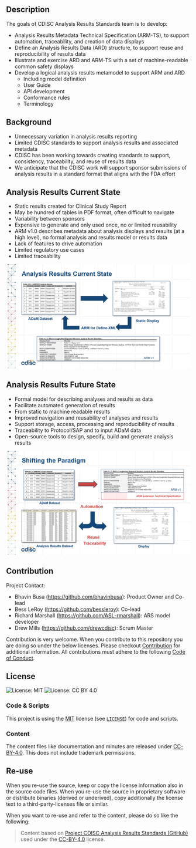 ## Description

The goals of CDISC Analysis Results Standards team is to develop:
  - Analysis Results Metadata Technical Specification (ARM-TS), to support automation, traceability, and creation of data displays
  - Define an Analysis Results Data (ARD) structure, to support reuse and reproducibility of results data
  - Illustrate and exercise ARD and ARM-TS with a set of machine-readable common safety displays 
  - Develop a logical analysis results metamodel to support ARM and ARD
    - Including model definition
    - User Guide
    - API development
    - Conformance rules
    - Terminology

## Background

  - Unnecessary variation in analysis results reporting
  - Limited CDISC standards to support analysis results and associated metadata
  - CDISC has been working towards creating standards to support, consistency, traceability, and reuse of results data
  - We anticipate that the CDISC work will support sponsor submissions of analysis results in a standard format that aligns with the FDA effort

## Analysis Results Current State

- Static results created for Clinical Study Report
- May be hundred of tables in PDF format, often difficult to navigate
- Variability between sponsors 
- Expensive to generate and only used once, no or limited reusability 
- ARM v1.0 describes metadata about analysis displays and results (at a high level), no formal analysis and results model or results data
- Lack of features to drive automation 
- Limited regulatory use cases 
- Limited traceability 

![Analysis Results Current State](images/AR-current-state.png)

## Analysis Results Future State
  - Formal model for describing analyses and results as data
  - Facilitate automated generation of results
  - From static to machine readable results
  - Improved navigation and reusability of analyses and results
  - Support storage, access, processing and reproducibility of results 
  - Traceability to Protocol/SAP and to input ADaM data 
  - Open-source tools to design, specify, build and generate analysis results
 
![Analysis Results Future State](images/AR-future-state.png)

## Contribution

Project Contact: 
- Bhavin Busa (https://github.com/bhavinbusa): Product Owner and Co-lead
- Bess LeRoy (https://github.com/bessleroy): Co-lead
- Richard Marshall (https://github.com/ASL-rmarshall): ARS model developer
- Drew Mills (https://github.com/drewcdisc): Scrum Master

Contribution is very welcome. When you contribute to this repository you are doing so under the below licenses. Please checkout [Contribution](CONTRIBUTING.md) for additional information. All contributions must adhere to the following [Code of Conduct](CODE_OF_CONDUCT.md).

## License

![License: MIT](https://img.shields.io/badge/License-MIT-blue.svg) ![License: CC BY 4.0](https://img.shields.io/badge/License-CC_BY_4.0-blue.svg)

### Code & Scripts

This project is using the [MIT](http://www.opensource.org/licenses/MIT "The MIT License | Open Source Initiative") license (see [`LICENSE`](LICENSE)) for code and scripts.

### Content

The content files like documentation and minutes are released under [CC-BY-4.0](https://creativecommons.org/licenses/by/4.0/). This does not include trademark permissions.

## Re-use

When you re-use the source, keep or copy the license information also in the source code files. When you re-use the source in proprietary software or distribute binaries (derived or underived), copy additionally the license text to a third-party-licenses file or similar.

When you want to re-use and refer to the content, please do so like the following:

> Content based on [Project CDISC Analysis Results Standards (GitHub)](https://github.com/cdisc-org/analysis-results-standard) used under the [CC-BY-4.0](https://creativecommons.org/licenses/by/4.0/) license.
